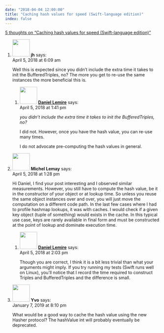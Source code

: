 ```yaml
---
date: "2018-04-04 12:00:00"
title: "Caching hash values for speed (Swift-language edition)"
index: false
---
```


[5 thoughts on &ldquo;Caching hash values for speed (Swift-language edition)&rdquo;](/lemire/blog/2018/04-04-caching-hash-values-for-speed-swift-language-edition)

<ol class="comment-list">
<li id="comment-300027" class="comment even thread-even depth-1 parent">
<div class="comment-author vcard">
<img alt src="https://secure.gravatar.com/avatar/d088b64dd03b0d2c81849fa1c7f226f8?s=56&#038;d=mm&#038;r=g" srcset="https://secure.gravatar.com/avatar/d088b64dd03b0d2c81849fa1c7f226f8?s=112&#038;d=mm&#038;r=g 2x" class="avatar avatar-56 photo" height="56" width="56" decoding="async" /> <b class="fn">jh</b> <span class="says">says:</span> </div>
<div class="comment-metadata"><time datetime="2018-04-05T06:09:03+00:00">April 5, 2018 at 6:09 am</time></a> </div>
<div class="comment-content">
<p>Well this is expected since you didn&rsquo;t include the extra time it takes to init the BufferedTriples, no? The more you get to re-use the same instances the more beneficial this is.</p>
</div>
<ol class="children">
<li id="comment-300066" class="comment byuser comment-author-lemire bypostauthor odd alt depth-2">
<div class="comment-author vcard">
<img alt src="https://secure.gravatar.com/avatar/2ca999bef9535950f5b84281a4dab006?s=56&#038;d=mm&#038;r=g" srcset="https://secure.gravatar.com/avatar/2ca999bef9535950f5b84281a4dab006?s=112&#038;d=mm&#038;r=g 2x" class="avatar avatar-56 photo" height="56" width="56" decoding="async" /> <b class="fn"><a href="https://lemire.me/en/" class="url" rel="ugc">Daniel Lemire</a></b> <span class="says">says:</span> </div>
<div class="comment-metadata"><time datetime="2018-04-05T13:41:46+00:00">April 5, 2018 at 1:41 pm</time></a> </div>
<div class="comment-content">
<p><em>you didn&rsquo;t include the extra time it takes to init the BufferedTriples, no?</em></p>
<p>I did not. However, once you have the hash value, you can re-use many times.</p>
<p>I do not advocate pre-computing the hash values in general.</p>
</div>
</li>
</ol>
</li>
<li id="comment-300064" class="comment even thread-odd thread-alt depth-1 parent">
<div class="comment-author vcard">
<img alt src="https://secure.gravatar.com/avatar/1d541b0d2e3837f334c847d634621490?s=56&#038;d=mm&#038;r=g" srcset="https://secure.gravatar.com/avatar/1d541b0d2e3837f334c847d634621490?s=112&#038;d=mm&#038;r=g 2x" class="avatar avatar-56 photo" height="56" width="56" loading="lazy" decoding="async" /> <b class="fn">Michel Lemay</b> <span class="says">says:</span> </div>
<div class="comment-metadata"><time datetime="2018-04-05T13:28:11+00:00">April 5, 2018 at 1:28 pm</time></a> </div>
<div class="comment-content">
<p>Hi Daniel, I find your post interesting and I observed similar measurements. However, you still have to compute the hash value, be it in the constructor of your object or at lookup time. So unless you reuse the same object instances over and over, you will just move the computation on a different code path. In the last few cases where I had to profile hashmap lookups, it was with caches. I would check if a given key object (tuple of something) would exists in the cache. In this typical use case, keys are rarely available in final form and must be constructed at the point of lookup and dominate execution time.</p>
</div>
<ol class="children">
<li id="comment-300067" class="comment byuser comment-author-lemire bypostauthor odd alt depth-2">
<div class="comment-author vcard">
<img alt src="https://secure.gravatar.com/avatar/2ca999bef9535950f5b84281a4dab006?s=56&#038;d=mm&#038;r=g" srcset="https://secure.gravatar.com/avatar/2ca999bef9535950f5b84281a4dab006?s=112&#038;d=mm&#038;r=g 2x" class="avatar avatar-56 photo" height="56" width="56" loading="lazy" decoding="async" /> <b class="fn"><a href="https://lemire.me/en/" class="url" rel="ugc">Daniel Lemire</a></b> <span class="says">says:</span> </div>
<div class="comment-metadata"><time datetime="2018-04-05T14:03:04+00:00">April 5, 2018 at 2:03 pm</time></a> </div>
<div class="comment-content">
<p>Though you are correct, I think it is a bit less trivial than what your arguments might imply. If you try running my tests (Swift runs well on Linux), you&rsquo;ll notice that I record the time required to construct Triples and BufferedTriples and the difference is small.</p>
</div>
</li>
</ol>
</li>
<li id="comment-380056" class="comment even thread-even depth-1">
<div class="comment-author vcard">
<img alt src="https://secure.gravatar.com/avatar/ad09fdcf485291f372a3811f5c2fb61e?s=56&#038;d=mm&#038;r=g" srcset="https://secure.gravatar.com/avatar/ad09fdcf485291f372a3811f5c2fb61e?s=112&#038;d=mm&#038;r=g 2x" class="avatar avatar-56 photo" height="56" width="56" loading="lazy" decoding="async" /> <b class="fn">Yvo</b> <span class="says">says:</span> </div>
<div class="comment-metadata"><time datetime="2019-01-07T20:10:32+00:00">January 7, 2019 at 8:10 pm</time></a> </div>
<div class="comment-content">
<p>What would be a good way to cache the hash value using the new Hasher protocol? The hashValue int will probably eventually be deprecated.</p>
</div>
</li>
</ol>

